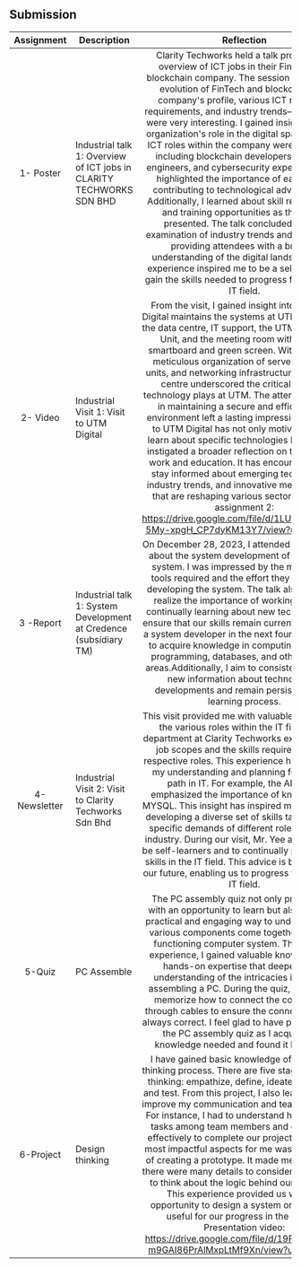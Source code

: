 ## Submission
| Assignment | Description  | Reflection |
| :-----: |  ------ | :-----: | 
| 1- Poster | Industrial talk 1: Overview of ICT jobs in CLARITY TECHWORKS SDN BHD | Clarity Techworks held a talk providing an overview of ICT jobs in their FinTech and blockchain company. The session covered the evolution of FinTech and blockchain, the company's profile, various ICT roles, skill requirements, and industry trends—all of which were very interesting. I gained insights into the organization's role in the digital space. Various ICT roles within the company were discussed, including blockchain developers, software engineers, and cybersecurity experts. The talk highlighted the importance of each role in contributing to technological advancement. Additionally, I learned about skill requirements and training opportunities as they were presented. The talk concluded with an examination of industry trends and challenges, providing attendees with a broader understanding of the digital landscape. This experience inspired me to be a self-learner to gain the skills needed to progress further in the IT field.| 
| 2- Video|Industrial Visit 1: Visit to UTM Digital | From the visit, I gained insight into how UTM Digital maintains the systems at UTM. We visited the data centre, IT support, the UTM Digital Care Unit, and the meeting room with Huawei smartboard and green screen. Witnessing the meticulous organization of servers, storage units, and networking infrastructure in the data centre underscored the critical role that technology plays at UTM. The attention to detail in maintaining a secure and efficient data environment left a lasting impression. The visit to UTM Digital has not only motivated me to learn about specific technologies but has also instigated a broader reflection on the future of work and education. It has encouraged me to stay informed about emerging technologies, industry trends, and innovative methodologies that are reshaping various sectors.                                                                                                                                                                                                                        Video of assignment 2: https://drive.google.com/file/d/1LUfCCbOJ17L-5My-xpgH_CP7dyKM13Y7/view?usp=sharing | 
| 3 -Report | Industrial talk 1: System Development at Credence (subsidiary TM) | On December 28, 2023, I attended a Webex talk about the system development of Credence’s system. I was impressed by the multitude of tools required and the effort they invested in developing the system. The talk also made me realize the importance of working hard and continually learning about new technologies to ensure that our skills remain current. To become a system developer in the next four years, I plan to acquire knowledge in computing, including programming, databases, and other relevant areas.Additionally, I aim to consistently explore new information about technological developments and remain persistent in the learning process. | 
| 4- Newsletter | Industrial Visit 2: Visit to Clarity Techworks  Sdn Bhd | This visit provided me with valuable insights into the various roles within the IT field. Each department at Clarity Techworks explained their job scopes and the skills required for their respective roles. This experience has enhanced my understanding and planning for a career path in IT. For example, the API team emphasized the importance of knowledge in MYSQL. This insight has inspired me to focus on developing a diverse set of skills tailored to the specific demands of different roles within the industry. During our visit, Mr. Yee advised us to be self-learners and to continually practice hard skills in the IT field. This advice is beneficial for our future, enabling us to progress further in the IT field. |
| 5-Quiz | PC Assemble | The PC assembly quiz not only provided me with an opportunity to learn but also offered a practical and engaging way to understand how various components come together to form a functioning computer system. Through this experience, I gained valuable knowledge and hands-on expertise that deepened my understanding of the intricacies involved in assembling a PC. During the quiz, I needed to memorize how to connect the components through cables to ensure the connections were always correct. I feel glad to have participated in the PC assembly quiz as I acquired the knowledge needed and found it beneficial. |
| 6-Project | Design thinking | I have gained basic knowledge of the design thinking process. There are five stages in design thinking: empathize, define, ideate, prototype, and test. From this project, I also learned how to improve my communication and teamwork skills. For instance, I had to understand how to divide tasks among team members and collaborate effectively to complete our project. One of the most impactful aspects for me was the process of creating a prototype. It made me realize that there were many details to consider, and we had to think about the logic behind our decisions. This experience provided us with the opportunity to design a system or app that is useful for our progress in the IT field.                                               Presentation video: https://drive.google.com/file/d/19Fh6udRS5T-m9GAI86PrAlMxpLtMf9Xn/view?usp=sharing  |
